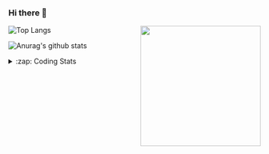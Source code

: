 ### Hi there 👋

<!--
**tao8687/tao8687** is a ✨ _special_ ✨ repository because its `README.md` (this file) appears on your GitHub profile.

Here are some ideas to get you started:

- 🔭 I’m currently working on ...
- 🌱 I’m currently learning ...
- 👯 I’m looking to collaborate on ...
- 🤔 I’m looking for help with ...
- 💬 Ask me about ...
- 📫 How to reach me: ...
- 😄 Pronouns: ...
- ⚡ Fun fact: ...
-->

<img align='right' src="https://media.giphy.com/media/M9gbBd9nbDrOTu1Mqx/giphy.gif" width="240">

  
![Top Langs](https://github-readme-stats.vercel.app/api/top-langs/?username=tao8687&layout=compact&title_color=23238E&text_color=A67D3D)

![Anurag's github stats](https://github-readme-stats.vercel.app/api?username=tao8687&show_icons=true&&text_color=A67D3D&title_color=23238E&show_icons=false&count_private=true&hide=stars)

<details>
  <summary>:zap: Coding Stats</summary>
  <br>
    
<!--START_SECTION:waka-->

```txt
From: 18 May 2025 - To: 25 May 2025

C               1 hr 28 mins    ████████████▒░░░░░░░░░░░░   49.38 %
CMake           37 mins         █████▒░░░░░░░░░░░░░░░░░░░   20.72 %
Makefile        21 mins         ███░░░░░░░░░░░░░░░░░░░░░░   11.80 %
SSH Config      12 mins         █▓░░░░░░░░░░░░░░░░░░░░░░░   06.97 %
Linker Script   8 mins          █▒░░░░░░░░░░░░░░░░░░░░░░░   04.99 %
```

<!--END_SECTION:waka-->
</details>
